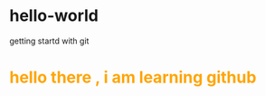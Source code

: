 # hello-world
getting startd with git
<html>
  <head>
    <title>learning git</title>
  </head>
  <body>
    <h1 style="color:orange;">hello there , i am learning github</h1>
  </body>
</html>

